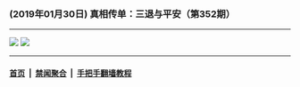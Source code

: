 ### (2019年01月30日) 真相传单：三退与平安（第352期）

---

<img src="http://qikan.minghui.org/mhqkpage/qikanimage/2019/01/29/santui-352-pdf-online1.png"/> 

<img src="http://qikan.minghui.org/mhqkpage/qikanimage/2019/01/29/santui-352-pdf-online2.png"/> 



---

#### [首页](../../../..) &nbsp;|&nbsp; [禁闻聚合](https://github.com/gfw-breaker/banned-news) &nbsp;|&nbsp; [手把手翻墙教程](https://github.com/gfw-breaker/guides) 